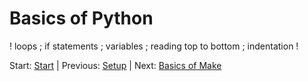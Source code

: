 # Basics of Python

! loops ; if statements ; variables ; reading top to bottom ; indentation !

Start: [Start](../readme.md)
| Previous: [Setup](./setup.md)
| Next: [Basics of Make](./make.md)
